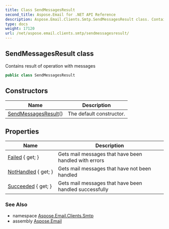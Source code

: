 ```yaml
---
title: Class SendMessagesResult
second_title: Aspose.Email for .NET API Reference
description: Aspose.Email.Clients.Smtp.SendMessagesResult class. Contains result of operation with messages
type: docs
weight: 17120
url: /net/aspose.email.clients.smtp/sendmessagesresult/
---
```

## SendMessagesResult class

Contains result of operation with messages

```csharp
public class SendMessagesResult
```

## Constructors

| Name | Description |
| --- | --- |
| [SendMessagesResult](sendmessagesresult/)() | The default constructor. |

## Properties

| Name | Description |
| --- | --- |
| [Failed](../../aspose.email.clients.smtp/sendmessagesresult/failed/) { get; } | Gets mail messages that have been handled with errors |
| [NotHandled](../../aspose.email.clients.smtp/sendmessagesresult/nothandled/) { get; } | Gets mail messages that have not been handled |
| [Succeeded](../../aspose.email.clients.smtp/sendmessagesresult/succeeded/) { get; } | Gets mail messages that have been handled successfully |

### See Also

* namespace [Aspose.Email.Clients.Smtp](../../aspose.email.clients.smtp/)
* assembly [Aspose.Email](../../)


